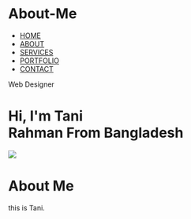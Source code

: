 # About-Me
<!DOCTYPE html>
<html lang="en">
  <head>
    <meta charset="UTF-8">
    <meta http-equiv="X-UA-compatible" content="IE-edge">
    <meta name="author" content="tani">
    <title>Personal portfolio website</title>
    <link rel="stylesheet" href="style.css">
  </head>
  <body>
<div id="header">
  <div class="container">
    <ul>
      <li><a href="#">HOME</a></li>
      <li><a href="#">ABOUT</a></li>
      <li><a href="#">SERVICES</a></li>
      <li><a href="#">PORTFOLIO</a></li>
      <li><a href="#">CONTACT</a></li>
    </ul>
    <div class="header-text">
      <p>Web Designer</p>
      <h1>Hi, I'm <span>Tani</span><br> Rahman From Bangladesh</h1>
    </div>
  </div>
</div>
<!------------about------------>
<div id ="about">
  <div class="container">
    <div class="row">
      <div class="about-col-1">
        <img src ="me/8.jpg">
      </div>
      <div class="about-col-2">
        <h1 class="sub-title">About Me</h1>
<p>this is Tani.</p>
      </div>
    </div>
  </div>
</div>
  </body>
</html>